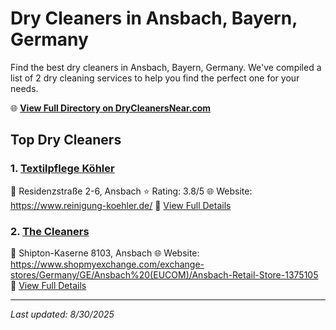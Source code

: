 # Dry Cleaners in Ansbach, Bayern, Germany

Find the best dry cleaners in Ansbach, Bayern, Germany. We've compiled a list of 2 dry cleaning services to help you find the perfect one for your needs.

🌐 **[View Full Directory on DryCleanersNear.com](https://drycleanersnear.com/city/Germany/Bayern/Ansbach)**

## Top Dry Cleaners

### 1. [Textilpflege Köhler](https://drycleanersnear.com/dryCleaner/68b10ad9f5ec332d9a7bf1ab/textilpflege-k-hler)
📍 Residenzstraße 2-6, Ansbach
⭐ Rating: 3.8/5
🌐 Website: https://www.reinigung-koehler.de/
🔗 [View Full Details](https://drycleanersnear.com/dryCleaner/68b10ad9f5ec332d9a7bf1ab/textilpflege-k-hler)

### 2. [The Cleaners](https://drycleanersnear.com/dryCleaner/68b10a88f5ec332d9a7bde61/the-cleaners)
📍 Shipton-Kaserne 8103, Ansbach
🌐 Website: https://www.shopmyexchange.com/exchange-stores/Germany/GE/Ansbach%20(EUCOM)/Ansbach-Retail-Store-1375105
🔗 [View Full Details](https://drycleanersnear.com/dryCleaner/68b10a88f5ec332d9a7bde61/the-cleaners)


---

*Last updated: 8/30/2025*
